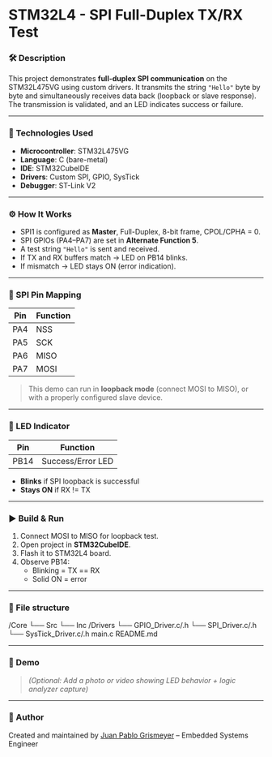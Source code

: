 # STM32L4 - SPI Full-Duplex TX/RX Test

### 🛠 Description

This project demonstrates **full-duplex SPI communication** on the STM32L475VG using custom drivers. It transmits the string `"Hello"` byte by byte and simultaneously receives data back (loopback or slave response). The transmission is validated, and an LED indicates success or failure.

---

### 🧰 Technologies Used

- **Microcontroller**: STM32L475VG
- **Language**: C (bare-metal)
- **IDE**: STM32CubeIDE
- **Drivers**: Custom SPI, GPIO, SysTick
- **Debugger**: ST-Link V2

---

### ⚙️ How It Works

- SPI1 is configured as **Master**, Full-Duplex, 8-bit frame, CPOL/CPHA = 0.
- SPI GPIOs (PA4–PA7) are set in **Alternate Function 5**.
- A test string `"Hello"` is sent and received.
- If TX and RX buffers match → LED on PB14 blinks.
- If mismatch → LED stays ON (error indication).

---

### 📡 SPI Pin Mapping

| Pin  | Function |
|------|----------|
| PA4  | NSS      |
| PA5  | SCK      |
| PA6  | MISO     |
| PA7  | MOSI     |

> This demo can run in **loopback mode** (connect MOSI to MISO), or with a properly configured slave device.

---

### 🔌 LED Indicator

| Pin   | Function         |
|-------|------------------|
| PB14  | Success/Error LED |

- **Blinks** if SPI loopback is successful  
- **Stays ON** if RX != TX

---

### ▶️ Build & Run

1. Connect MOSI to MISO for loopback test.
2. Open project in **STM32CubeIDE**.
3. Flash it to STM32L4 board.
4. Observe PB14:
   - Blinking = TX == RX
   - Solid ON = error

---

### 📁 File structure

/Core
└── Src
└── Inc
/Drivers
└── GPIO_Driver.c/.h
└── SPI_Driver.c/.h
└── SysTick_Driver.c/.h
main.c
README.md


---

### 📸 Demo

> *(Optional: Add a photo or video showing LED behavior + logic analyzer capture)*

---

### 📌 Author

Created and maintained by [Juan Pablo Grismeyer](https://github.com/jpgrismeyer) – Embedded Systems Engineer
